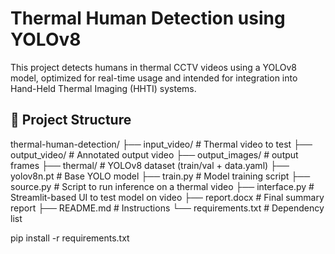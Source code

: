 # Thermal Human Detection using YOLOv8

This project detects humans in thermal CCTV videos using a YOLOv8 model, optimized for real-time usage and intended for integration into Hand-Held Thermal Imaging (HHTI) systems.

## 📁 Project Structure
thermal-human-detection/
├── input_video/           # Thermal video to test
├── output_video/          # Annotated output video
├── output_images/         #  output frames
├── thermal/               # YOLOv8 dataset (train/val + data.yaml)
├── yolov8n.pt             # Base YOLO model
├── train.py               # Model training script
├── source.py              # Script to run inference on a thermal video
├── interface.py           # Streamlit-based UI to test model on video
├── report.docx            # Final summary report
├── README.md              # Instructions
└── requirements.txt       # Dependency list

pip install -r requirements.txt
